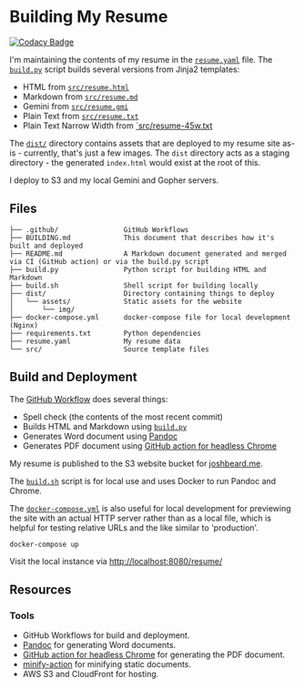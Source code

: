 # Building My Resume

[![Codacy Badge](https://app.codacy.com/project/badge/Grade/4045419784f447ce874f3cdc6d539617)](https://www.codacy.com/gh/joshbeard/resume/dashboard?utm_source=github.com&amp;utm_medium=referral&amp;utm_content=joshbeard/resume&amp;utm_campaign=Badge_Grade)

I'm maintaining the contents of my resume in the [`resume.yaml`](resume.yaml)
file. The [`build.py`](build.py) script builds several versions from Jinja2
templates:

* HTML from [`src/resume.html`](src/resume.html)
* Markdown from [`src/resume.md`](src/resume.md)
* Gemini from [`src/resume.gmi`](src/resume.gmi)
* Plain Text from [`src/resume.txt`](src/resume.txt)
* Plain Text Narrow Width from [`src/resume-45w.txt](src/resume-45w.txt)

The [`dist/`](dist) directory contains assets that are deployed to my resume
site as-is - currently, that's just a few images. The `dist` directory acts as a
staging directory - the generated `index.html` would exist at the root of this.

I deploy to S3 and my local Gemini and Gopher servers.

## Files

```plain
├── .github/                GitHub Workflows
├── BUILDING.md             This document that describes how it's built and deployed
├── README.md               A Markdown document generated and merged via CI (GitHub action) or via the build.py script
├── build.py                Python script for building HTML and Markdown
├── build.sh                Shell script for building locally
├── dist/                   Directory containing things to deploy
│   └── assets/             Static assets for the website
│       └── img/
├── docker-compose.yml      docker-compose file for local development (Nginx)
├── requirements.txt        Python dependencies
├── resume.yaml             My resume data
└── src/                    Source template files
```

## Build and Deployment

The [GitHub Workflow](.github/workflows/build-deploy.yml) does several things:

* Spell check (the contents of the most recent commit)
* Builds HTML and Markdown using [`build.py`](build.py)
* Generates Word document using [Pandoc](https://pandoc.org/)
* Generates PDF document using [GitHub action for headless Chrome](https://github.com/marketplace/actions/setup-chrome)

My resume is published to the S3 website bucket for
[joshbeard.me](https://github.com/joshbeard/joshbeard.me-tf-aws).

The [`build.sh`](build.sh) script is for local use and uses Docker to run
Pandoc and Chrome.

The [`docker-compose.yml`](docker-compose.yml) is also useful for local
development for previewing the site with an actual HTTP server rather
than as a local file, which is helpful for testing relative URLs and the like
similar to 'production'.

```shell
docker-compose up
```

Visit the local instance via <http://localhost:8080/resume/>

## Resources

### Tools

* GitHub Workflows for build and deployment.
* [Pandoc](https://pandoc.org/) for generating Word documents.
* [GitHub action for headless Chrome](https://github.com/marketplace/actions/setup-chrome) for generating the PDF document.
* [minify-action](https://github.com/anthonyftwang/minify-action) for minifying static documents.
* AWS S3 and CloudFront for hosting.
